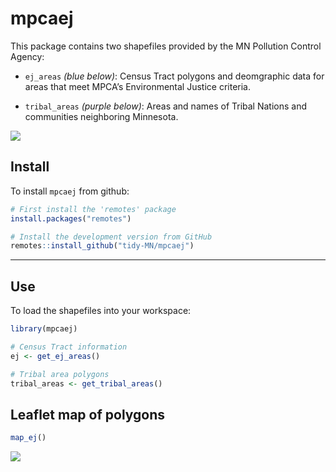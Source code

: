 
# mpcaej

This package contains two shapefiles provided by the MN Pollution
Control Agency:

- `ej_areas` *(blue below)*: Census Tract polygons and deomgraphic data
  for areas that meet MPCA’s Environmental Justice criteria.

- `tribal_areas` *(purple below)*: Areas and names of Tribal Nations and
  communities neighboring Minnesota.

![](ej_map.png)

## Install

To install `mpcaej` from github:

``` r
# First install the 'remotes' package
install.packages("remotes")

# Install the development version from GitHub
remotes::install_github("tidy-MN/mpcaej")
```

------------------------------------------------------------------------

## Use

To load the shapefiles into your workspace:

``` r
library(mpcaej)

# Census Tract information
ej <- get_ej_areas()

# Tribal area polygons
tribal_areas <- get_tribal_areas()
```

## Leaflet map of polygons

``` r
map_ej()
```

![](ej_map_pop.png)
